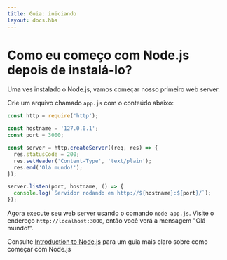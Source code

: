 ```yaml
---
title: Guia: iniciando
layout: docs.hbs
---
```


# Como eu começo com Node.js depois de instalá-lo?

Uma ves instalado o Node.js, vamos começar nosso primeiro web server.

Crie um arquivo chamado `app.js` com o conteúdo abaixo:

```javascript
const http = require('http');

const hostname = '127.0.0.1';
const port = 3000;

const server = http.createServer((req, res) => {
  res.statusCode = 200;
  res.setHeader('Content-Type', 'text/plain');
  res.end('Olá mundo!');
});

server.listen(port, hostname, () => {
  console.log(`Servidor rodando em http://${hostname}:${port}/`);
});
```

Agora execute seu web server usando o comando `node app.js`. Visite o endereço `http://localhost:3000`, então você verá a mensagem "Olá mundo!".


Consulte [Introduction to Node.js](https://nodejs.dev/) para um guia mais claro sobre como começar com Node.js
